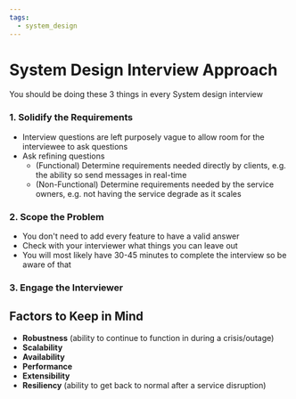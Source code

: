 ```yaml
---
tags:
  - system_design
---
```

# System Design Interview Approach
You should be doing these 3 things in every System design interview
### 1. Solidify the Requirements
- Interview questions are left purposely vague to allow room for the interviewee to ask questions
- Ask refining questions
	- (Functional) Determine requirements needed directly by clients, e.g. the ability so send messages in real-time
	- (Non-Functional) Determine requirements needed by the service owners, e.g. not having the service degrade as it scales 
### 2. Scope the Problem
- You don't need to add every feature to have a valid answer
- Check with your interviewer what things you can leave out
- You will most likely have 30-45 minutes to complete the interview so be aware of that
### 3. Engage the Interviewer 

## Factors to Keep in Mind
- **Robustness** (ability to continue to function in during a crisis/outage)
- **Scalability**
- **Availability**
- **Performance**
- **Extensibility**
- **Resiliency** (ability to get back to normal after a service disruption)








